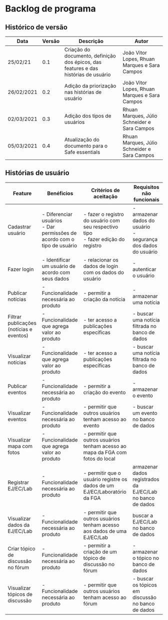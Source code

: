 # Backlog de programa

## Histórico de versão

| Data | Versão | Descrição | Autor|
| - | - | - | - |
| 25/02/21 | 0.1 | Criação do documento, definição dos épicos, das features  e das histórias de usuário | João Vitor Lopes, Rhuan Marques e Sara Campos |
| 26/02/2021 | 0.2 | Adição da priorização nas histórias de usuário | João Vitor Lopes, Rhuan Marques e Sara Campos |
| 02/03/2021 | 0.3 | Adição dos tipos de usuários | Rhuan Marques, Júlio Schneider e Sara Campos |
| 05/03/2021 | 0.4 | Atualização do documento para o Safe essentials | Rhuan Marques, Júlio Schneider e Sara Campos |

## Histórias de usuário

| Feature | Benéficios | Critérios de aceitação | Requisitos não funcionais |
| - | - | - | - |
| Cadastrar usuário | - Diferenciar usuários<br> - Dar permissões de acordo com o tipo de usuário | - fazer o registro do usuário com seu respectivo tipo <br> - fazer edição do registro  | - armazenar dados do usuário <br> - segurança dos dados do usuário |
| Fazer login  | - Identificar um usuário de acordo com seus dados | - relacionar os dados de login com os dados do usuário   | - autenticar o usuário  |
| Publicar notícias | - Funcionalidade necessária ao produto | - permitir a criação da notícia   | - armazenar uma notícia  |
| Filtrar publicações (notícias e eventos) | - Funcionalidade que agrega valor ao produto | - ter acesso a publicações específicas    | - buscar uma notícia filtrada no banco de dados |
| Visualizar notícias | - Funcionalidade que agrega valor ao produto | - ter acesso a publicações específicas | - buscar uma notícia filtrada no banco de dados |
| Publicar eventos | - Funcionalidade necessária ao produto | - permitir a criação do evento | - armazenar o evento |
| Visualizar eventos | - Funcionalidade necessária ao produto | - permitir que outros usuários tenham acesso ao evento | - buscar um evento no banco de dados |
| Visualizar mapa com fotos | - Funcionalidade que agrega valor ao produto | - permitir que outros usuários tenham acesso ao mapa da FGA com fotos do local  |  |
| Registrar EJ/EC/Lab | - Funcionalidade necessária ao produto | - permitir que o usuário registre os dados de um EJ/EC/Laboratório da FGA | armazenar dados registrados da EJ/EC/Lab no banco de dados |
| Visualizar dados da EJ/EC/Lab | - Funcionalidade necessária ao produto | - permitir que outros usuários tenham acesso aos dados de uma EJ/EC/Lab | buscar a EJ/EC/Lab no banco de dados |
| Criar tópico de discussão no fórum | - Funcionalidade necessária ao produto | - permitir a criação de um tópico de discussão no fórum | - armazenar o tópico no banco de dados  |
| Visualizar tópicos de discussão | - Funcionalidade necessária ao produto | - permitir que outros usuários tenham acesso ao fórum | - buscar os tópicos em discussão no banco de dados  |

